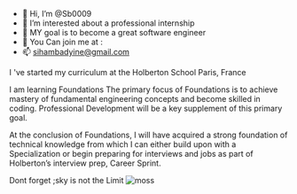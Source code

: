 - 👋 Hi, I’m @Sb0009 
- 👀 I’m interested about a professional internship 
- 🌱 MY goal is to become a great software engineer 
- 💞️ You Can join me at :
- 📫 sihambadyine@gmail.com




I 've started  my curriculum at the Holberton School Paris, France

 I am learning Foundations
The primary focus of Foundations is to achieve mastery of fundamental engineering concepts and become skilled in coding. 
Professional Development will be a key supplement of this primary goal.

At the conclusion of Foundations, I will have acquired a strong foundation of technical knowledge from which I can either build upon with a Specialization
or begin preparing for interviews and jobs as part of Holberton’s interview prep, Career Sprint.

Dont forget ;sky is not the Limit
![moss](https://user-images.githubusercontent.com/96126445/151833417-540abcd5-6971-45c6-8df6-91b53a2617b6.png)


